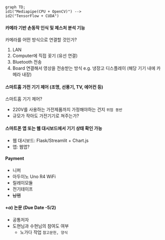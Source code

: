 

```mermaid
graph TD;
id1("Mediapipe(CPU + OpenCV)") -->
id2("TensorFlow + CUDA")
```

#### 카메라 기반 손동작 인식 및 제스처 분석 기능

카메라를 어떤 방식으로 연결할 것인가?
1. LAN
2. Computer에 직접 꽂기 (유선 연결)
3. Bluetooth 전송
4. Board 연결해서 영상을 전송받는 방식
e.g.
냉장고 디스플레이 (해당 기기 내에 카메라 내장)

#### 스마트홈 가전 기기 제어 (조명, 선풍기, TV, 에어컨 등)
스마트홈 기기 제어?
- 220V를 사용하는 가전제품까지 가정해야하는 건지 `위험 동반`
- 규모가 작아도 가전기기로 쳐주는가?

#### 스마트폰 앱 또는 웹 대시보드에서 기기 상태 확인 가능
- 웹 대시보드: Flask/Streamlit + Chart.js
- 앱: 웹앱?

#### Payment
- 니퍼
- 아두이노 Uno R4 WiFi
- 릴레이모듈
- 전기테이프
- ~~납땜~~

#### $+\alpha$) 논문 (Due Date -5/2)
- 공통저자
- 도현님과 수현님의 참여도 여부
	- 노가다 작업 `참고문헌, 양식`

